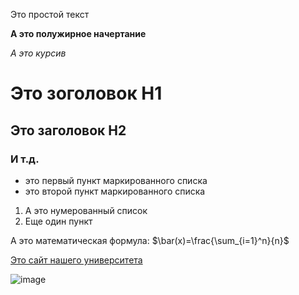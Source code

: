 Это простой текст

**А это полужирное начертание**

*А это курсив*

# Это зоголовок H1

## Это заголовок H2

### И т.д.

- это первый пункт маркированного списка
- это второй пункт маркированного списка

1. А это нумерованный список
2. Еще один пункт

А это математическая формула: $\bar(x)=\frac{\sum_{i=1}^n}{n}$

[Это сайт нашего университета](https://mguu.ru/)

![image](https://avatars.mds.yandex.net/i?id=5a8e1c79179bcfb55fa413624c9da256d4c5a747-4843912-images-thumbs&n=13)
